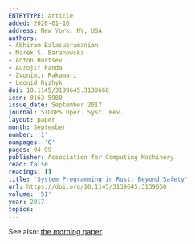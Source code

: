 ```yaml
---
ENTRYTYPE: article
added: 2020-01-10
address: New York, NY, USA
authors:
- Abhiram Balasubramanian
- Marek S. Baranowski
- Anton Burtsev
- Aurojit Panda
- Zvonimir Rakamari
- Leonid Ryzhyk
doi: 10.1145/3139645.3139660
issn: 0163-5980
issue_date: September 2017
journal: SIGOPS Oper. Syst. Rev.
layout: paper
month: September
number: '1'
numpages: '6'
pages: 94–99
publisher: Association for Computing Machinery
read: false
readings: []
title: 'System Programming in Rust: Beyond Safety'
url: https://doi.org/10.1145/3139645.3139660
volume: '51'
year: 2017
topics:
---
```


See also: [the morning paper](https://blog.acolyer.org/2017/06/14/system-programming-in-rust-beyond-safety/)
